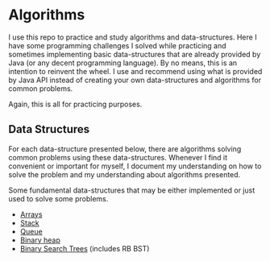 # Algorithms

I use this repo to practice and study algorithms and data-structures.
Here I have some programming challenges I solved while practicing and sometimes implementing basic data-structures that are already provided by Java (or any decent programming language). 
By no means, this is an intention to reinvent the wheel. I use and recommend using what is provided by Java API instead of creating your own data-structures and algorithms for common problems. 

Again, this is all for practicing purposes.

## Data Structures

For each data-structure presented below, there are algorithms solving common problems using these data-structures.
Whenever I find it convenient or important for myself, I document my understanding on how to solve the problem and 
my understanding about algorithms presented.

Some fundamental data-structures that may be either implemented or just used to solve some problems.
- [Arrays](src/main/java/com/adolfoeloy/arrays)
- [Stack](src/main/java/com/adolfoeloy/datastructure/stack)
- [Queue](src/main/java/com/adolfoeloy/datastructure/queue)
- [Binary heap](src/main/java/com/adolfoeloy/datastructure/heap)
- [Binary Search Trees](src/main/java/com/adolfoeloy/datastructure/bst) (includes RB BST)
